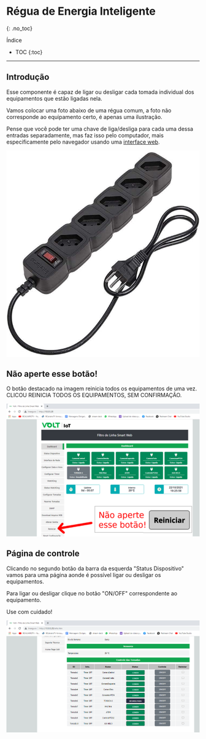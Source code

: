 # Régua de Energia Inteligente
{: .no_toc}

Índice
* TOC
{:toc}
---

## Introdução
Esse componente é capaz de ligar ou desligar cada tomada individual dos equipamentos que estão ligadas nela.

Vamos colocar uma foto abaixo de uma régua comum, a foto não corresponde ao equipamento certo, é apenas uma ilustração.

Pense que você pode ter uma chave de liga/desliga para cada uma dessa entradas separadamente, mas faz isso pelo computador, mais especificamente pelo navegador usando uma [interface web](http://10.0.5.28).

![Exemplo de filtro de energia](filtro-de-energia.jpg "Exemplo de filtro de energia")

## Não aperte esse botão!

O botão destacado na imagem reinicia todos os equipamentos de uma vez.\
CLICOU REINICIA TODOS OS EQUIPAMENTOS, SEM CONFIRMAÇÃO.

![Botão de reiniciar](nao-faca-isso.png "Botão de reiniciar")

## Página de controle

Clicando no segundo botão da barra da esquerda "Status Dispositivo" vamos para uma página aonde é possível ligar ou desligar os equipamentos.

Para ligar ou desligar clique no botão "ON/OFF" correspondente ao equipamento.

Use com cuidado!

![Página de controle](pagina-de-controle.png "Página de controle")